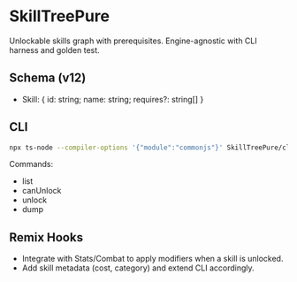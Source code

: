 # SkillTreePure

Unlockable skills graph with prerequisites. Engine-agnostic with CLI harness and golden test.

## Schema (v12)
- Skill: { id: string; name: string; requires?: string[] }

## CLI
```bash
npx ts-node --compiler-options '{"module":"commonjs"}' SkillTreePure/cliHarness.ts SkillTreePure/sample_skills.json SkillTreePure/tests/commands.json
```

Commands:
- list
- canUnlock <id>
- unlock <id>
- dump

## Remix Hooks
- Integrate with Stats/Combat to apply modifiers when a skill is unlocked.
- Add skill metadata (cost, category) and extend CLI accordingly.